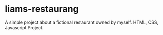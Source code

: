 # liams-restaurang
A simple project about a fictional restaurant owned by myself. HTML, CSS, Javascript Project.
